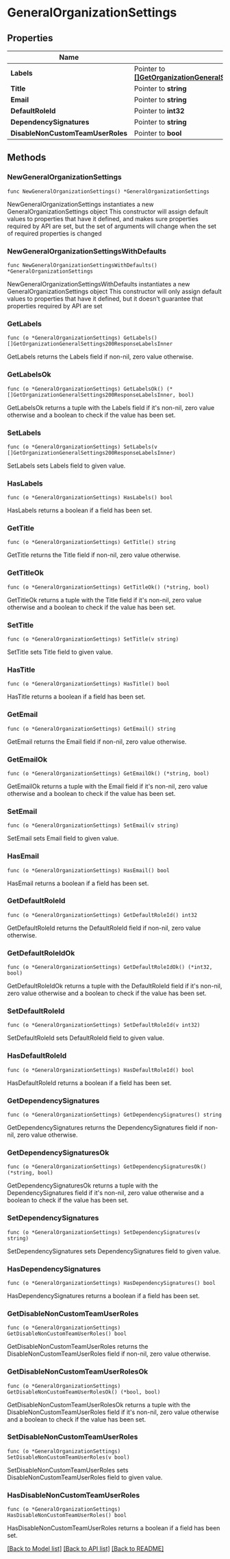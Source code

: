 # GeneralOrganizationSettings

## Properties

Name | Type | Description | Notes
------------ | ------------- | ------------- | -------------
**Labels** | Pointer to [**[]GetOrganizationGeneralSettings200ResponseLabelsInner**](GetOrganizationGeneralSettings200ResponseLabelsInner.md) |  | [optional] 
**Title** | Pointer to **string** |  | [optional] 
**Email** | Pointer to **string** |  | [optional] 
**DefaultRoleId** | Pointer to **int32** |  | [optional] 
**DependencySignatures** | Pointer to **string** |  | [optional] 
**DisableNonCustomTeamUserRoles** | Pointer to **bool** |  | [optional] 

## Methods

### NewGeneralOrganizationSettings

`func NewGeneralOrganizationSettings() *GeneralOrganizationSettings`

NewGeneralOrganizationSettings instantiates a new GeneralOrganizationSettings object
This constructor will assign default values to properties that have it defined,
and makes sure properties required by API are set, but the set of arguments
will change when the set of required properties is changed

### NewGeneralOrganizationSettingsWithDefaults

`func NewGeneralOrganizationSettingsWithDefaults() *GeneralOrganizationSettings`

NewGeneralOrganizationSettingsWithDefaults instantiates a new GeneralOrganizationSettings object
This constructor will only assign default values to properties that have it defined,
but it doesn't guarantee that properties required by API are set

### GetLabels

`func (o *GeneralOrganizationSettings) GetLabels() []GetOrganizationGeneralSettings200ResponseLabelsInner`

GetLabels returns the Labels field if non-nil, zero value otherwise.

### GetLabelsOk

`func (o *GeneralOrganizationSettings) GetLabelsOk() (*[]GetOrganizationGeneralSettings200ResponseLabelsInner, bool)`

GetLabelsOk returns a tuple with the Labels field if it's non-nil, zero value otherwise
and a boolean to check if the value has been set.

### SetLabels

`func (o *GeneralOrganizationSettings) SetLabels(v []GetOrganizationGeneralSettings200ResponseLabelsInner)`

SetLabels sets Labels field to given value.

### HasLabels

`func (o *GeneralOrganizationSettings) HasLabels() bool`

HasLabels returns a boolean if a field has been set.

### GetTitle

`func (o *GeneralOrganizationSettings) GetTitle() string`

GetTitle returns the Title field if non-nil, zero value otherwise.

### GetTitleOk

`func (o *GeneralOrganizationSettings) GetTitleOk() (*string, bool)`

GetTitleOk returns a tuple with the Title field if it's non-nil, zero value otherwise
and a boolean to check if the value has been set.

### SetTitle

`func (o *GeneralOrganizationSettings) SetTitle(v string)`

SetTitle sets Title field to given value.

### HasTitle

`func (o *GeneralOrganizationSettings) HasTitle() bool`

HasTitle returns a boolean if a field has been set.

### GetEmail

`func (o *GeneralOrganizationSettings) GetEmail() string`

GetEmail returns the Email field if non-nil, zero value otherwise.

### GetEmailOk

`func (o *GeneralOrganizationSettings) GetEmailOk() (*string, bool)`

GetEmailOk returns a tuple with the Email field if it's non-nil, zero value otherwise
and a boolean to check if the value has been set.

### SetEmail

`func (o *GeneralOrganizationSettings) SetEmail(v string)`

SetEmail sets Email field to given value.

### HasEmail

`func (o *GeneralOrganizationSettings) HasEmail() bool`

HasEmail returns a boolean if a field has been set.

### GetDefaultRoleId

`func (o *GeneralOrganizationSettings) GetDefaultRoleId() int32`

GetDefaultRoleId returns the DefaultRoleId field if non-nil, zero value otherwise.

### GetDefaultRoleIdOk

`func (o *GeneralOrganizationSettings) GetDefaultRoleIdOk() (*int32, bool)`

GetDefaultRoleIdOk returns a tuple with the DefaultRoleId field if it's non-nil, zero value otherwise
and a boolean to check if the value has been set.

### SetDefaultRoleId

`func (o *GeneralOrganizationSettings) SetDefaultRoleId(v int32)`

SetDefaultRoleId sets DefaultRoleId field to given value.

### HasDefaultRoleId

`func (o *GeneralOrganizationSettings) HasDefaultRoleId() bool`

HasDefaultRoleId returns a boolean if a field has been set.

### GetDependencySignatures

`func (o *GeneralOrganizationSettings) GetDependencySignatures() string`

GetDependencySignatures returns the DependencySignatures field if non-nil, zero value otherwise.

### GetDependencySignaturesOk

`func (o *GeneralOrganizationSettings) GetDependencySignaturesOk() (*string, bool)`

GetDependencySignaturesOk returns a tuple with the DependencySignatures field if it's non-nil, zero value otherwise
and a boolean to check if the value has been set.

### SetDependencySignatures

`func (o *GeneralOrganizationSettings) SetDependencySignatures(v string)`

SetDependencySignatures sets DependencySignatures field to given value.

### HasDependencySignatures

`func (o *GeneralOrganizationSettings) HasDependencySignatures() bool`

HasDependencySignatures returns a boolean if a field has been set.

### GetDisableNonCustomTeamUserRoles

`func (o *GeneralOrganizationSettings) GetDisableNonCustomTeamUserRoles() bool`

GetDisableNonCustomTeamUserRoles returns the DisableNonCustomTeamUserRoles field if non-nil, zero value otherwise.

### GetDisableNonCustomTeamUserRolesOk

`func (o *GeneralOrganizationSettings) GetDisableNonCustomTeamUserRolesOk() (*bool, bool)`

GetDisableNonCustomTeamUserRolesOk returns a tuple with the DisableNonCustomTeamUserRoles field if it's non-nil, zero value otherwise
and a boolean to check if the value has been set.

### SetDisableNonCustomTeamUserRoles

`func (o *GeneralOrganizationSettings) SetDisableNonCustomTeamUserRoles(v bool)`

SetDisableNonCustomTeamUserRoles sets DisableNonCustomTeamUserRoles field to given value.

### HasDisableNonCustomTeamUserRoles

`func (o *GeneralOrganizationSettings) HasDisableNonCustomTeamUserRoles() bool`

HasDisableNonCustomTeamUserRoles returns a boolean if a field has been set.


[[Back to Model list]](../README.md#documentation-for-models) [[Back to API list]](../README.md#documentation-for-api-endpoints) [[Back to README]](../README.md)


